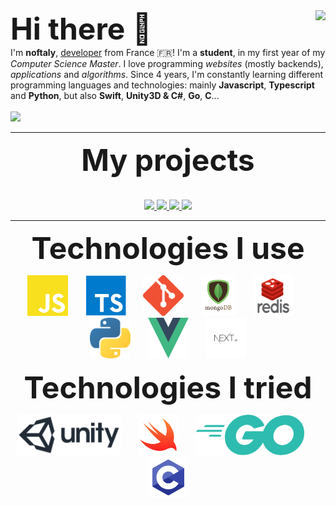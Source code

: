 
<img align="right" src="https://github-readme-stats.vercel.app/api?username=noftaly&show_icons=true&hide_border=true" />
<font size="10">
<b>Hi there 👋</b>
</font>
<br>
I'm <b>noftaly</b>, <u>developer</u> from France 🇫🇷! I'm a <b>student</b>, in my first year of my <i>Computer Science Master</i>. I love programming <i>websites</i> (mostly backends), <i>applications</i> and <i>algorithms</i>. Since 4 years, I'm constantly learning different programming languages and technologies: mainly <b>Javascript</b>, <b>Typescript</b> and <b>Python</b>, but also <b>Swift</b>, <b>Unity3D & C#</b>, <b>Go</b>, <b>C</b>...
<br><br>
<img src="https://img.shields.io/badge/DISCORD-noftaly%230359-7289DA?style=for-the-badge" />

___

<p align="center">
	<font size="10">
		<b>My projects</b>
	</font>
	<br>
	<br>
	<br>
	<a href="https://github.com/Skript-MC/Swan">
		<img src="https://github-readme-stats.vercel.app/api/pin/?username=Skript-MC&repo=Swan" />
	</a>
	<a href="https://github.com/noftaly/nipinit">
		<img src="https://github-readme-stats.vercel.app/api/pin/?username=noftaly&repo=nipinit" />
	</a>
	<a href="https://github.com/noftaly/minefield">
		<img src="https://github-readme-stats.vercel.app/api/pin/?username=noftaly&repo=MineField" />
	</a>
	<a href="https://github.com/noftaly/laddergame">
		<img src="https://github-readme-stats.vercel.app/api/pin/?username=noftaly&repo=LadderGame" />
	</a>
</p>

___

<p align="center">
	<font size="10">
		<b>Technologies I use</b>
	</font>
</p>

<p align="center">
	<img alt="JavaScript" src="./images/javascript.png" width="65" height="65" />
	&nbsp;&nbsp;&nbsp;&nbsp;&nbsp;
	<img alt="TypeScript" src="./images/typescript.png" width="65" height="65" />
	&nbsp;&nbsp;&nbsp;&nbsp;&nbsp;
	<img alt="Git" src="./images/git.png" width="65" height="65" />
	&nbsp;&nbsp;&nbsp;&nbsp;&nbsp;
	<img alt="MongoDB" src="./images/mongodb.png" height="65" />
	&nbsp;&nbsp;&nbsp;&nbsp;&nbsp;
	<img alt="Redis" src="./images/redis.png" width="65" height="65" />
	&nbsp;&nbsp;&nbsp;&nbsp;&nbsp;
	<img alt="Python" src="./images/python.png" width="65" height="65" />
	&nbsp;&nbsp;&nbsp;&nbsp;&nbsp;
	<img alt="Vue.js" src="./images/vuejs.png" width="65" height="65" />
	&nbsp;&nbsp;&nbsp;&nbsp;&nbsp;
	<img alt="Next.js" src="./images/nextjs.png" width="65" height="65" />
</p>

<p align="center">
	<font size="10">
		<b>Technologies I tried</b>
	</font>
</p>

<p align="center">
	<img alt="Unity3D & C#" src="./images/unity.png" height="65" />
	&nbsp;&nbsp;&nbsp;&nbsp;&nbsp;
	<img alt="Swift" src="./images/swift.png" width="65" height="65" />
	&nbsp;&nbsp;&nbsp;&nbsp;&nbsp;
	<img alt="Go" src="./images/go.png" height="65" />
	&nbsp;&nbsp;&nbsp;&nbsp;&nbsp;
	<img alt="C" src="./images/c.png" width="65" height="65" />
</p>

